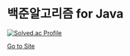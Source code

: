 # 백준알고리즘 for Java
[![Solved.ac Profile](http://mazassumnida.wtf/api/v2/generate_badge?boj=ilhan0422)](https://solved.ac/ilhan0422/)

[Go to Site]((https://www.acmicpc.net/))
